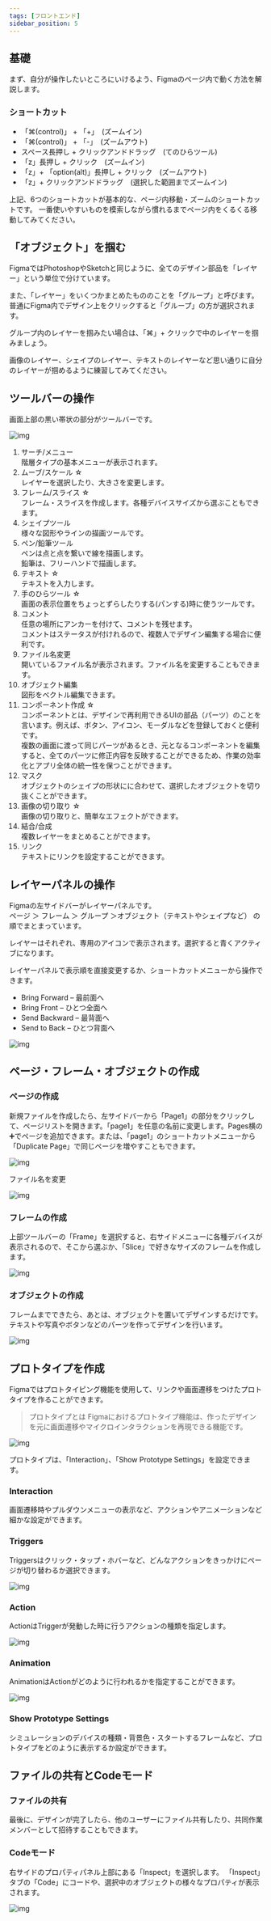 ```yaml
---
tags: [フロントエンド]
sidebar_position: 5
---
```


## 基礎
まず、自分が操作したいところにいけるよう、Figmaのページ内で動く方法を解説します。

### ショートカット

- 「⌘(control)」 + 「+」　(ズームイン)
- 「⌘(control)」 + 「-」　(ズームアウト)
- スペース長押し + クリックアンドドラッグ　(てのひらツール)
- 「z」長押し + クリック　(ズームイン)
- 「z」+ 「option(alt)」長押し + クリック　(ズームアウト)
- 「z」+ クリックアンドドラッグ　(選択した範囲までズームイン)

上記、6つのショートカットが基本的な、ページ内移動・ズームのショートカットです。
一番使いやすいものを模索しながら慣れるまでページ内をくるくる移動してみてください。

## 「オブジェクト」を掴む
FigmaではPhotoshopやSketchと同じように、全てのデザイン部品を「レイヤー」という単位で分けています。

また、「レイヤー」をいくつかまとめたもののことを「グループ」と呼びます。  
普通にFigma内でデザイン上をクリックすると「グループ」の方が選択されます。  

グループ内のレイヤーを掴みたい場合は、「⌘」+ クリックで中のレイヤーを掴みましょう。

画像のレイヤー、シェイプのレイヤー、テキストのレイヤーなど思い通りに自分のレイヤーが掴めるように練習してみてください。

## ツールバーの操作
画面上部の黒い帯状の部分がツールバーです。

![img](./Figmaの操作方法/toolbar.png)

1. サーチ/メニュー  
  階層タイプの基本メニューが表示されます。
2. ムーブ/スケール ☆  
  レイヤーを選択したり、大きさを変更します。
3. フレーム/スライス ☆  
  フレーム・スライスを作成します。各種デバイスサイズから選ぶこともできます。
4. シェイプツール  
  様々な図形やラインの描画ツールです。
5. ペン/鉛筆ツール  
  ペンは点と点を繋いで線を描画します。  
  鉛筆は、フリーハンドで描画します。  
6. テキスト ☆  
  テキストを入力します。
7. 手のひらツール ☆  
  画面の表示位置をちょっとずらしたりする(パンする)時に使うツールです。
8. コメント  
  任意の場所にアンカーを付けて、コメントを残せます。  
  コメントはステータスが付けれるので、複数人でデザイン編集する場合に便利です。  
9. ファイル名変更  
  開いているファイル名が表示されます。ファイル名を変更することもできます。
10. オブジェクト編集  
  図形をベクトル編集できます。
11. コンポーネント作成 ☆  
  コンポーネントとは、デザインで再利用できるUIの部品（パーツ）のことを言います。例えば、ボタン、アイコン、モーダルなどを登録しておくと便利です。  
  複数の画面に渡って同じパーツがあるとき、元となるコンポーネントを編集すると、全てのパーツに修正内容を反映することができるため、作業の効率化とアプリ全体の統一性を保つことができます。  
12. マスク  
  オブジェクトのシェイプの形状にに合わせて、選択したオブジェクトを切り抜くことができます。
13. 画像の切り取り ☆  
  画像の切り取りと、簡単なエフェクトができます。
14. 結合/合成  
  複数レイヤーをまとめることができます。
15. リンク  
  テキストにリンクを設定することができます。

## レイヤーパネルの操作
Figmaの左サイドバーがレイヤーパネルです。  
ページ ＞ フレーム ＞ グループ ＞オブジェクト（テキストやシェイプなど） の順でまとまっています。

レイヤーはそれぞれ、専用のアイコンで表示されます。選択すると青くアクティブになります。

レイヤーパネルで表示順を直接変更するか、ショートカットメニューから操作できます。

- Bring Forward – 最前面へ
- Bring Front – ひとつ全面へ
- Send Backward – 最背面へ
- Send to Back – ひとつ背面へ

![img](./Figmaの操作方法/panel.png)

## ページ・フレーム・オブジェクトの作成
### ページの作成
新規ファイルを作成したら、左サイドバーから「Page1」の部分をクリックして、ページリストを開きます。「page1」を任意の名前に変更します。Pages横の➕でページを追加できます。または、「page1」のショートカットメニューから「Duplicate Page」で同じページを増やすこともできます。

![img](./Figmaの操作方法/page.png)

ファイル名を変更

![img](./Figmaの操作方法/aaa.png)

### フレームの作成
上部ツールバーの「Frame」を選択すると、右サイドメニューに各種デバイスが表示されるので、そこから選ぶか、「Slice」で好きなサイズのフレームを作成します。

![img](./Figmaの操作方法/frame.png)

### オブジェクトの作成
フレームまでできたら、あとは、オブジェクトを置いてデザインするだけです。テキストや写真やボタンなどのパーツを作ってデザインを行います。

![img](./Figmaの操作方法/object.png)

## プロトタイプを作成
Figmaではプロトタイピング機能を使用して、リンクや画面遷移をつけたプロトタイプを作ることができます。

> プロトタイプとは
Figmaにおけるプロトタイプ機能は、作ったデザインを元に画面遷移やマイクロインタラクションを再現できる機能です。

![img](./Figmaの操作方法/prototype.png)

プロトタイプは、「Interaction」、「Show Prototype Settings」を設定できます。

### Interaction
画面遷移時やプルダウンメニューの表示など、アクションやアニメーションなど細かな設定ができます。

### Triggers
Triggersはクリック・タップ・ホバーなど、どんなアクションをきっかけにページが切り替わるか選択できます。

![img](./Figmaの操作方法/triggers.png)


### Action
ActionはTriggerが発動した時に行うアクションの種類を指定します。

![img](./Figmaの操作方法/action.png)

### Animation
AnimationはActionがどのように行われるかを指定することができます。

![img](./Figmaの操作方法/animation.png)

### Show Prototype Settings
シミュレーションのデバイスの種類・背景色・スタートするフレームなど、プロトタイプをどのように表示するか設定ができます。

## ファイルの共有とCodeモード
### ファイルの共有
最後に、デザインが完了したら、他のユーザーにファイル共有したり、共同作業メンバーとして招待することもできます。

### Codeモード
右サイドのプロパティパネル上部にある「Inspect」を選択します。
「Inspect」タブの「Code」にコードや、選択中のオブジェクトの様々なプロパティが表示されます。

![img](./Figmaの操作方法/code.png)
